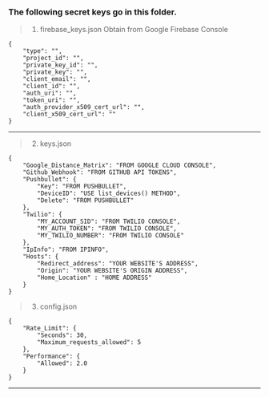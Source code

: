 ### The following secret keys go in this folder.

> 1.  firebase_keys.json
>     Obtain from Google Firebase Console

```
{
    "type": "",
    "project_id": "",
    "private_key_id": "",
    "private_key": "",
    "client_email": "",
    "client_id": "",
    "auth_uri": "",
    "token_uri": "",
    "auth_provider_x509_cert_url": "",
    "client_x509_cert_url": ""
}

```

<hr/>

> 2.  keys.json

```
{
    "Google_Distance_Matrix": "FROM GOOGLE CLOUD CONSOLE",
    "Github_Webhook": "FROM GITHUB API TOKENS",
    "Pushbullet": {
        "Key": "FROM PUSHBULLET",
        "DeviceID": "USE list_devices() METHOD",
        "Delete": "FROM PUSHBULLET"
    },
    "Twilio": {
        "MY_ACCOUNT_SID": "FROM TWILIO CONSOLE",
        "MY_AUTH_TOKEN": "FROM TWILIO CONSOLE",
        "MY_TWILIO_NUMBER": "FROM TWILIO CONSOLE"
    },
    "IpInfo": "FROM IPINFO",
    "Hosts": {
        "Redirect_address": "YOUR WEBSITE'S ADDRESS",
        "Origin": "YOUR WEBSITE'S ORIGIN ADDRESS",
        "Home_Location" : "HOME ADDRESS"
    }
}
```

> 3.  config.json

```
{
    "Rate_Limit": {
        "Seconds": 30,
        "Maximum_requests_allowed": 5
    },
    "Performance": {
        "Allowed": 2.0
    }
}
```

<hr/>
